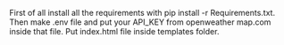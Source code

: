 First of all install all the requirements with pip install -r Requirements.txt.
Then make .env file and put your API_KEY from openweather map.com inside that file.
Put index.html file inside templates folder.
